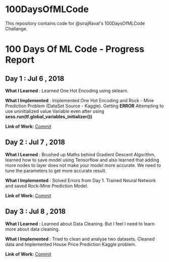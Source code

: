# 100DaysOfMLCode
This repository contains code for @sirajRaval's 100DaysOfMLCode Challange.

# 100 Days Of ML Code - Progress Report

## Day 1 : Jul 6 , 2018

**What I Learned** : Learned One Hot Encoding using sklearn.

**What I Implemented** : Implemented One Hot Encoding and Rock - Mine Prediction Problem (DataSet Source - Kaggle). Getting **ERROR** Attempting to use uninitialized value Variable even after using **sess.run(tf.global_variables_initializer())** 


**Link of Work:** [Commit](https://github.com/Swapnil7711/100DaysOfMLCode/tree/master/Day%201)

## Day 2 : Jul 7 , 2018

**What I Learned** : Brushed up Maths behind Gradient Descent Algorithm, learned how to save model using Tensorflow and also learned that adding more nodes to layer does not make your model more accurate. We need to tune the parameters to get more accurate result. 

**What I Implemented** : Solved Errors from Day 1. Trained Neural Network and saved Rock-Mine Prediction Model.  

**Link of Work:** [Commit](https://github.com/Swapnil7711/100DaysOfMLCode/tree/master/Day%201)

## Day 3 : Jul 8 , 2018

**What I Learned** : Learned about Data Cleaning. But I feel I need to learn more about data cleaning. 

**What I Implemented** : Tried to clean and analyse two datasets. Cleaned data and Implemented House Price Prediction Kaggle problem.  

**Link of Work:** [Commit](https://github.com/Swapnil7711/100DaysOfMLCode/tree/master/Day%203)
